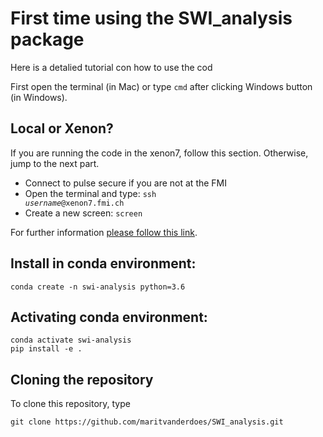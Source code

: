 # First time using the SWI_analysis package
Here is a detalied tutorial con how to use the cod

First open the terminal (in Mac) or type <code>cmd</code> after clicking Windows button (in Windows).

## Local or Xenon?
If you are running the code in the xenon7, follow this section. Otherwise, jump to the next part.

- Connect to pulse secure if you are not at the FMI
- Open the terminal and type: <code>ssh <i>username</i>@xenon7.fmi.ch</code>
- Create a new screen: <code>screen</code>

For further information [please follow this link](docs/xenon7.md). 

## Install in conda environment:

```
conda create -n swi-analysis python=3.6
```

## Activating conda environment:

```
conda activate swi-analysis
pip install -e .
```

## Cloning the repository
To clone this repository, type 
```
git clone https://github.com/maritvanderdoes/SWI_analysis.git 
```

